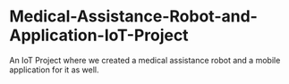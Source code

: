 # Medical-Assistance-Robot-and-Application-IoT-Project
An IoT Project where we created a medical assistance robot and a mobile application for it as well. 

